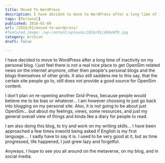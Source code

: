 ```yaml
---
title: Moved To WordPress
description: I have decided to move to WordPress after a long time of inactivity on my personal blog. I just feel there is not a real nice place to get OpenSim related news on the internet anymore, other then people's personal blogs and the blogs themselves of other grids.
tags: [Personal]
published: 2016-01-04
url: /2016/01/moved-to-wordpress/
#featured_image: /wp-content/uploads/2016/01/AKAzWTD.jpg
category: Archive
draft: false

---
```

I have decided to move to WordPress after a long time of inactivity on my personal blog. I just feel there is not a real nice place to get OpenSim related news on the internet anymore, other then people's personal blogs and the blogs themselves of other grids. It also still saddens me to this say, that the certain site people go to, still does not provide a good source for OpenSim content.

I don't plan on re-opening another Grid-Press, because people would believe me to be bias or whatever... I am however choosing to just go back into blogging on my personal site. Also, it is not going to be about just OpenSim... but about my feelings, views, some resources, and just my general overall view of things and kinda like a diary for people to read.

I am also doing this blog, to try and work on my writing skills... I have been approached a few times inworld being asked if English is my first language.... I sadly have to say it is. I used to be very good at it, but as time progressed, life happened, I just grew lazy and forgetful.

Anyways, I hope to see you all around on the metaverse, on my blog, and in social media.